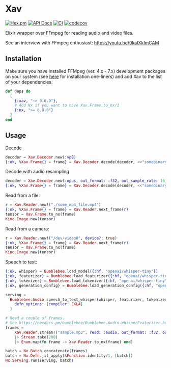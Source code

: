 # Xav

[![Hex.pm](https://img.shields.io/hexpm/v/xav.svg)](https://hex.pm/packages/xav)
[![API Docs](https://img.shields.io/badge/api-docs-yellow.svg?style=flat)](https://hexdocs.pm/xav)
[![CI](https://img.shields.io/github/actions/workflow/status/elixir-webrtc/xav/ci.yml?logo=github&label=CI)](https://github.com/elixir-webrtc/xav/actions/workflows/ci.yml)
[![codecov](https://codecov.io/gh/elixir-webrtc/xav/graph/badge.svg?token=2AG2acRhOf)](https://codecov.io/gh/elixir-webrtc/xav)

Elixir wrapper over FFmpeg for reading audio and video files.

See an interview with FFmpeg enthusiast:  https://youtu.be/9kaIXkImCAM

## Installation

Make sure you have installed FFMpeg (ver. 4.x - 7.x) development packages on your system
(see [here](INSTALL.md) for installation one-liners) and add Xav to the list of your dependencies:

```elixir
def deps do
  [
    {:xav, "~> 0.6.0"},
    # Add Nx if you want to have Xav.Frame.to_nx/1
    {:nx, ">= 0.0.0"}
  ]
end
```

## Usage

Decode

```elixir
decoder = Xav.Decoder.new(:vp8)
{:ok, %Xav.Frame{} = frame} = Xav.Decoder.decode(decoder, <<"somebinary">>)
```

Decode with audio resampling

```elixir
decoder = Xav.Decoder.new(:opus, out_format: :f32, out_sample_rate: 16_000)
{:ok, %Xav.Frame{} = frame} = Xav.Decoder.decode(decoder, <<"somebinary">>)
```

Read from a file:

```elixir
r = Xav.Reader.new!("./some_mp4_file.mp4")
{:ok, %Xav.Frame{} = frame} = Xav.Reader.next_frame(r)
tensor = Xav.Frame.to_nx(frame)
Kino.Image.new(tensor)
```

Read from a camera:

```elixir
r = Xav.Reader.new!("/dev/video0", device?: true)
{:ok, %Xav.Frame{} = frame} = Xav.Reader.next_frame(r)
tensor = Xav.Frame.to_nx(frame)
Kino.Image.new(tensor)
```

Speech to text:

```elixir
{:ok, whisper} = Bumblebee.load_model({:hf, "openai/whisper-tiny"})
{:ok, featurizer} = Bumblebee.load_featurizer({:hf, "openai/whisper-tiny"})
{:ok, tokenizer} = Bumblebee.load_tokenizer({:hf, "openai/whisper-tiny"})
{:ok, generation_config} = Bumblebee.load_generation_config({:hf, "openai/whisper-tiny"})

serving =
  Bumblebee.Audio.speech_to_text_whisper(whisper, featurizer, tokenizer, generation_config,
    defn_options: [compiler: EXLA]
  )

# Read a couple of frames.
# See https://hexdocs.pm/bumblebee/Bumblebee.Audio.WhisperFeaturizer.html for default sampling rate.
frames =
    Xav.Reader.stream!("sample.mp3", read: :audio, out_format: :f32, out_channels: 1, out_sample_rate: 16_000)
    |> Stream.take(200)
    |> Enum.map(fn frame -> Xav.Reader.to_nx(frame) end)

batch = Nx.Batch.concatenate(frames)
batch = Nx.Defn.jit_apply(&Function.identity/1, [batch])
Nx.Serving.run(serving, batch) 
```
